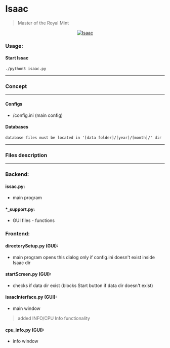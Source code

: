 # Isaac
> Master of the Royal Mint 

<p align="center">
<a href="https://science.howstuffworks.com/innovation/famous-inventors/5-isaac-newton-inventions8.htm"><img src="https://pm1.narvii.com/6607/0b92889dff8c5f5a35bb800da2a424dbdd50560d_hq.jpg" title="Isaac"></a></p>

### Usage:

#### Start Issac

```
./python3 isaac.py
```

---

### Concept

---

#### Configs
- /config.ini (main config)

#### Databases

```
database files must be located in '[data folder]/[year]/[month]/' dir
```

---

### Files description

---

### Backend:

#### issac.py:
- main program

#### *_support.py:
- GUI files - functions


### Frontend:

#### directorySetup.py (GUI):
- main program opens this dialog only if config.ini doesn't exist inside Isaac dir

#### startScreen.py (GUI):
- checks if data dir exist
  (blocks Start button if data dir doesn't exist)

#### isaacInterface.py (GUI):
- main window
> added INFO/CPU Info functionality

#### cpu_info.py (GUI):
- info window
